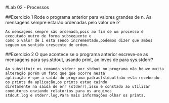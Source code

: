 #Lab 02 - Processos

##Exercicio 1
Rode o programa anterior para valores grandes de n. As mensagens sempre estarão ordenadas pelo valor de i?

	As mensagens sempre são ordenada,pois ao fim de um processo é executado outro de forma subsequente e
	como o valor de i esta sendo incrementado,podemos dizer que ambos seguem um sentido crescente de ordem.		


##Exercicio 2
O que acontece se o programa anterior escreve-se as mensagens para sys.stdout, usando print, ao inves de para sys.stderr?

	Ao substituir os comando stderr por stdout no programa não houve muita alteração porém um fato que que ocorre nesta
	aplicação é que a saída do programa padrao(stdout)não esta recebendo os prints da aplicação,os prints estao caindo
 	diretamente na saida de err (stderr),isso é constado ao utilizar condutores enviando relatorios para os arquivos 
	stdout.log e stderr.log.Para mais informações olhar os prints.

